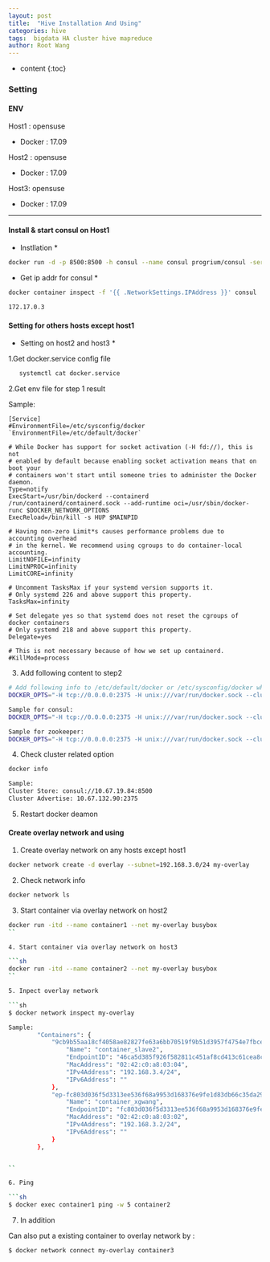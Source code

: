 ```yaml
---
layout: post
title:  "Hive Installation And Using"
categories: hive
tags:  bigdata HA cluster hive mapreduce
author: Root Wang
---
```


* content
{:toc}


### Setting 

#### ENV

Host1 : opensuse
  - Docker : 17.09

Host2 : opensuse
  - Docker : 17.09

Host3: opensuse
  - Docker : 17.09

-------------------------------

#### Install & start consul on Host1

* Instllation *
```sh
docker run -d -p 8500:8500 -h consul --name consul progrium/consul -server -bootstrap

```

* Get ip addr for consul *

```sh
docker container inspect -f '{{ .NetworkSettings.IPAddress }}' consul

172.17.0.3
```

#### Setting for others hosts except host1

* Setting on host2 and host3 *

1.Get docker.service config file

```sh
   systemctl cat docker.service
```

2.Get env file for step 1 result

Sample:
```doc
[Service]
#EnvironmentFile=/etc/sysconfig/docker
`EnvironmentFile=/etc/default/docker`

# While Docker has support for socket activation (-H fd://), this is not
# enabled by default because enabling socket activation means that on boot your
# containers won't start until someone tries to administer the Docker daemon.
Type=notify
ExecStart=/usr/bin/dockerd --containerd /run/containerd/containerd.sock --add-runtime oci=/usr/sbin/docker-runc $DOCKER_NETWORK_OPTIONS 
ExecReload=/bin/kill -s HUP $MAINPID

# Having non-zero Limit*s causes performance problems due to accounting overhead
# in the kernel. We recommend using cgroups to do container-local accounting.
LimitNOFILE=infinity
LimitNPROC=infinity
LimitCORE=infinity

# Uncomment TasksMax if your systemd version supports it.
# Only systemd 226 and above support this property.
TasksMax=infinity

# Set delegate yes so that systemd does not reset the cgroups of docker containers
# Only systemd 218 and above support this property.
Delegate=yes

# This is not necessary because of how we set up containerd.
#KillMode=process

```

3. Add following content to step2
```sh
# Add following info to /etc/default/docker or /etc/sysconfig/docker which defined by variable EnvironmentFile in device.server
DOCKER_OPTS="-H tcp://0.0.0.0:2375 -H unix:///var/run/docker.sock --cluster-advertise {Docker Host[2,3] network interface/ip addr}:2375 --cluster-store consul://{Docker Host 1 IP Address}:8500"

Sample for consul:
DOCKER_OPTS="-H tcp://0.0.0.0:2375 -H unix:///var/run/docker.sock --cluster-advertise eth0:2375 --cluster-store consul://10.67.19.84:8500 "

Sample for zookeeper:
DOCKER_OPTS="-H tcp://0.0.0.0:2375 -H unix:///var/run/docker.sock --cluster-advertise eth0:2375 --cluster-store zk://10.67.19.84:8500 "
```

4. Check cluster related option 

```sh
docker info

Sample:
Cluster Store: consul://10.67.19.84:8500
Cluster Advertise: 10.67.132.90:2375
```

5. Restart docker deamon


#### Create overlay network and using

1. Create overlay network on any hosts except host1

```sh
docker network create -d overlay --subnet=192.168.3.0/24 my-overlay
```

2. Check network info 

```sh
docker network ls
```

3. Start container via overlay network on host2

```sh
docker run -itd --name container1 --net my-overlay busybox
``

4. Start container via overlay network on host3

```sh
docker run -itd --name container2 --net my-overlay busybox
``

5. Inpect overlay network

```sh
$ docker network inspect my-overlay

Sample:
        "Containers": {
            "9cb9b55aa18cf4058ae82827fe63a6bb70519f9b51d3957f4754e7fbce40ede3": {
                "Name": "container_slave2",
                "EndpointID": "46ca5d385f926f582811c451af8cd413c61cea8ca83db9575cf55ea6742ec18c",
                "MacAddress": "02:42:c0:a8:03:04",
                "IPv4Address": "192.168.3.4/24",
                "IPv6Address": ""
            },
            "ep-fc803d036f5d3313ee536f68a9953d168376e9fe1d83db66c35da2969c0bc9dd": {
                "Name": "container_xgwang",
                "EndpointID": "fc803d036f5d3313ee536f68a9953d168376e9fe1d83db66c35da2969c0bc9dd",
                "MacAddress": "02:42:c0:a8:03:02",
                "IPv4Address": "192.168.3.2/24",
                "IPv6Address": ""
            }
        },


``

6. Ping 

```sh
$ docker exec container1 ping -w 5 container2
```

7. In addition 

Can also put a existing container to overlay network by :

```sh
$ docker network connect my-overlay container3
```

